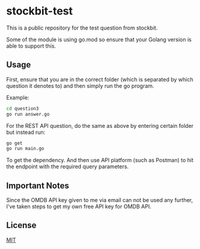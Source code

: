 # stockbit-test
This is a public repository for the test question from stockbit.

Some of the module is using go.mod so ensure that your Golang version is able to support this.

## Usage

First, ensure that you are in the correct folder (which is separated by which question it denotes to) and then simply run the go program.

Example:

```bash
cd question3
go run answer.go
```

For the REST API question, do the same as above by entering certain folder but instead run:

```bash
go get
go run main.go
```

To get the dependency. And then use API platform (such as Postman) to hit the endpoint with the required query parameters.

## Important Notes

Since the OMDB API key given to me via email can not be used any further, I've taken steps to get my own free API key for OMDB API.

## License
[MIT](https://choosealicense.com/licenses/mit/)
